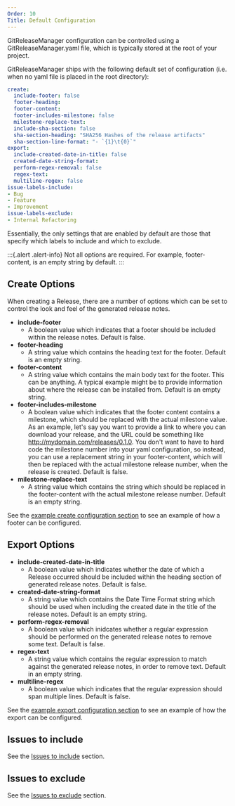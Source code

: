 ```yaml
---
Order: 10
Title: Default Configuration
---
```


GitReleaseManager configuration can be controlled using a GitReleaseManager.yaml
file, which is typically stored at the root of your project.

GitReleaseManager ships with the following default set of configuration (i.e.
when no yaml file is placed in the root directory):

```yaml
create:
  include-footer: false
  footer-heading:
  footer-content:
  footer-includes-milestone: false
  milestone-replace-text:
  include-sha-section: false
  sha-section-heading: "SHA256 Hashes of the release artifacts"
  sha-section-line-format: "- `{1}\t{0}`"
export:
  include-created-date-in-title: false
  created-date-string-format:
  perform-regex-removal: false
  regex-text:
  multiline-regex: false
issue-labels-include:
- Bug
- Feature
- Improvement
issue-labels-exclude:
- Internal Refactoring
```

Essentially, the only settings that are enabled by default are those that
specify which labels to include and which to exclude.

:::{.alert .alert-info}
Not all options are required.  For example, footer-content, is an empty string
by default.
:::

## Create Options

When creating a Release, there are a number of options which can be set to
control the look and feel of the generated release notes.

* **include-footer**
  * A boolean value which indicates that a footer should be included within the
  release notes.  Default is false.
* **footer-heading**
  * A string value which contains the heading text for the footer.  Default is
  an empty string.
* **footer-content**
  * A string value which contains the main body text for the footer.  This can
  be anything.  A typical example might be to provide information about where
  the release can be installed from.  Default is an empty string.
* **footer-includes-milestone**
  * A boolean value which indicates that the footer content contains a
  milestone, which should be replaced with the actual milestone value.  As an
  example, let's say you want to provide a link to where you can download your
  release, and the URL could be something like
  http://mydomain.com/releases/0.1.0.  You don't want to have to hard code the
  milestone number into your yaml configuration, so instead, you can use a
  replacement string in your footer-content, which will then be replaced with
  the actual milestone release number, when the release is created.  Default is
  false.
* **milestone-replace-text**
  * A string value which contains the string which should be replaced in the
  footer-content with the actual milestone release number. Default is an empty
  string.

See the [example create configuration section](create-configuration) to see an
example of how a footer can be configured.

## Export Options

* **include-created-date-in-title**
  * A boolean value which indicates whether the date of which a Release occurred
  should be included within the heading section of generated release notes.
  Default is false.
* **created-date-string-format**
  * A string value which contains the Date Time Format string which should be
  used when including the created date in the title of the release notes.
  Default is an empty string.
* **perform-regex-removal**
  * A boolean value which inidcates whether a regular expression should be
  performed on the generated release notes to remove some text.  Default is
  false.
* **regex-text**
  * A string value which contains the regular expression to match against the
  generated release notes, in order to remove text.  Default in an empty string.
* **multiline-regex**
  * A boolean value which indicates that the regular expression should span
  multiple lines.  Default is false.

See the [example export configuration section](export-configuration) to see an
example of how the export can be configured.

## Issues to include

See the [Issues to include](include-issues) section.

## Issues to exclude

See the [Issues to exclude](exclude-issues) section.

